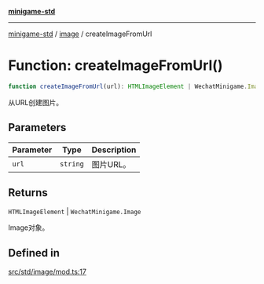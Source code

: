[**minigame-std**](../../../README.md)

***

[minigame-std](../../../README.md) / [image](../README.md) / createImageFromUrl

# Function: createImageFromUrl()

```ts
function createImageFromUrl(url): HTMLImageElement | WechatMinigame.Image
```

从URL创建图片。

## Parameters

| Parameter | Type | Description |
| ------ | ------ | ------ |
| `url` | `string` | 图片URL。 |

## Returns

`HTMLImageElement` \| `WechatMinigame.Image`

Image对象。

## Defined in

[src/std/image/mod.ts:17](https://github.com/JiangJie/minigame-std/blob/eeac001add8ab13d21bab6e48cf53f07cd0a9aad/src/std/image/mod.ts#L17)
